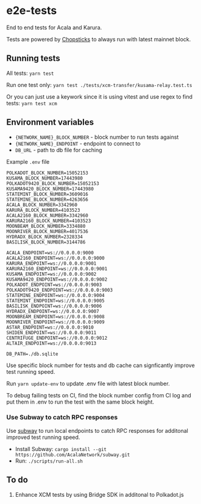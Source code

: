 # e2e-tests

End to end tests for Acala and Karura.

Tests are powered by [Chopsticks](http://github.com/AcalaNetwork/chopsticks) to always run with latest mainnet block.

## Running tests

All tests:
`yarn test`

Run one test only:
`yarn test ./tests/xcm-transfer/kusama-relay.test.ts`

Or you can just use a keywork since it is using vitest and use regex to find tests:
`yarn test xcm`

## Environment variables

- `{NETWORK_NAME}_BLOCK_NUMBER` - block number to run tests against
- `{NETWORK_NAME}_ENDPOINT` - endpoint to connect to
- `DB_URL` - path to db file for caching

Example `.env` file

```
POLKADOT_BLOCK_NUMBER=15052153
KUSAMA_BLOCK_NUMBER=17443980
POLKADOT9420_BLOCK_NUMBER=15052153
KUSAMA9420_BLOCK_NUMBER=17443980
STATEMINT_BLOCK_NUMBER=3609016
STATEMINE_BLOCK_NUMBER=4263656
ACALA_BLOCK_NUMBER=3342960
KARURA_BLOCK_NUMBER=4103523
ACALA2160_BLOCK_NUMBER=3342960
KARURA2160_BLOCK_NUMBER=4103523
MOONBEAM_BLOCK_NUMBER=3334880
MOONRIVER_BLOCK_NUMBER=4017536
HYDRADX_BLOCK_NUMBER=2328334
BASILISK_BLOCK_NUMBER=3144786

ACALA_ENDPOINT=ws://0.0.0.0:9000
ACALA2160_ENDPOINT=ws://0.0.0.0:9000
KARURA_ENDPOINT=ws://0.0.0.0:9001
KARURA2160_ENDPOINT=ws://0.0.0.0:9001
KUSAMA_ENDPOINT=ws://0.0.0.0:9002
KUSAMA9420_ENDPOINT=ws://0.0.0.0:9002
POLKADOT_ENDPOINT=ws://0.0.0.0:9003
POLKADOT9420_ENDPOINT=ws://0.0.0.0:9003
STATEMINE_ENDPOINT=ws://0.0.0.0:9004
STATEMINT_ENDPOINT=ws://0.0.0.0:9005
BASILISK_ENDPOINT=ws://0.0.0.0:9006
HYDRADX_ENDPOINT=ws://0.0.0.0:9007
MOONBREAM_ENDPOINT=ws://0.0.0.0:9008
MOONRIVER_ENDPOINT=ws://0.0.0.0:9009
ASTAR_ENDPOINT=ws://0.0.0.0:9010
SHIDEN_ENDPOINT=ws://0.0.0.0:9011
CENTRIFUGE_ENDPOINT=ws://0.0.0.0:9012
ALTAIR_ENDPOINT=ws://0.0.0.0:9013

DB_PATH=./db.sqlite
```

Use specific block number for tests and db cache can signficantly improve test running speed.

Run `yarn update-env` to update .env file with latest block number.

To debug failing tests on CI, find the block number config from CI log and put them in .env to run the test with the same block height.

### Use Subway to catch RPC responses

Use [subway](http://github.com/AcalaNetwork/subway) to run local endpoints to catch RPC responses for additonal improved test running speed.

- Install Subway: `cargo install --git https://github.com/AcalaNetwork/subway.git`
- Run: `./scripts/run-all.sh`

## To do
1. Enhance XCM tests by using Bridge SDK in additonal to Polkadot.js
